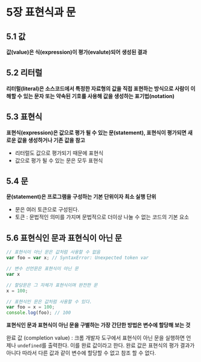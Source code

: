 
# 5장 표현식과 문

## 5.1 값

**값(value)은 식(expression)이 평가(evalute)되어 생성된 결과**

## 5.2 리터럴

**리터럴(literal)은 소스코드에서 특정한 자료형의 값을 직접 표현하는 방식으로
사람이 이해할 수 있는 문자 또는 약속된 기호를 사용해 값을 생성하는 표기법(notation)**

## 5.3 표현식

**표현식(expression)은 값으로 평가 될 수 있는 문(statement), 표현식이 평가되면 새로운 값을 생성하거나 기존 값을 참고**  
- 리터럴도 값으로 평가되기 때문에 표현식
- 값으로 평가 될 수 있는 문은 모두 표현식
## 5.4 문

**문(statement)은 프로그램을 구성하는 기본 단위이자 최소 실행 단위**
- 문은 여러 토큰으로 구성된다.
- 토큰 : 문법적인 의미를 가지며 문법적으로 더이상 나눌 수 없는 코드의 기본 요소


## 5.6 표현식인 문과 표현식이 아닌 문

``` js
// 표현식이 아닌 문은 값처럼 사용할 수 없음
var foo = var x; // SyntaxError: Unexpected token var

// 변수 선언문은 표현식이 아닌 문
var x

// 할당문은 그 자체가 표현식이며 완전한 문
x = 100;

// 표현식인 문은 값처럼 사용할 수 있다.
var foo = x = 100;
console.log(foo); // 100
```
**표현식인 문과 표현식이 아닌 문을 구별하는 가장 간단한 방법은 변수에 할당해 보는 것**

완료 값 (completion value) : 크롬 개발자 도구에서 표현식이 아닌 문을 실행하면 언제나 `undefined`를 출력한다. 이를 완료 값이라고 한다. 완료 값은 표현식의 평가 결과가 아니다 따라서 다른 값과 같이 변수에 할당할 수 없고 참조 할 수 없다.


